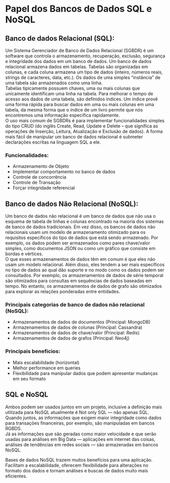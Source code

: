 # Papel dos Bancos de Dados SQL e NoSQL  

## Banco de dados Relacional (SQL):  
Um Sistema Gerenciador de Banco de Dados Relacional (SGBDR) é um software que controla o armazenamento, recuperação, exclusão, segurança e integridade dos dados em um banco de dados. Um banco de dados relacional armazena dados em tabelas. Tabelas são organizadas em colunas, e cada coluna armazena um tipo de dados (inteiro, números reais, strings de caracteres, data, etc.). Os dados de uma simples “instância” de uma tabela são armazenados como uma linha.  
Tabelas tipicamente possuem chaves, uma ou mais colunas que unicamente identificam uma linha na tabela. Para melhorar o tempo de acesso aos dados de uma tabela, são definidos índices. Um índice provê uma forma rápida para buscar dados em uma ou mais colunas em uma tabela, da mesma forma que o índice de um livro permite que nós encontremos uma informação específica rapidamente.  
O uso mais comum de SGBDRs é para implementar funcionalidades simples do tipo CRUD (do inglês Create, Read, Update e Delete – que significa as operações de Inserção, Leitura, Atualização e Exclusão de dados). A forma mais fácil de manipular um banco de dados relacional é submeter declarações escritas na linguagem SQL a ele.  

### Funcionalidades:
* Armazenamento de Objeto  
* Implementar comportamento no banco de dados  
* Controle de concorrência  
* Controle de Transação  
* Forçar integridade referencial  

## Banco de dados Não Relacional (NoSQL):  
Um banco de dados não relacional é um banco de dados que não usa o esquema de tabela de linhas e colunas encontrado na maioria dos sistemas de banco de dados tradicionais. Em vez disso, os bancos de dados não relacionais usam um modelo de armazenamento otimizado para os requisitos específicos do tipo de dados que está sendo armazenado. Por exemplo, os dados podem ser armazenados como pares chave/valor simples, como documentos JSON ou como um gráfico que consiste em bordas e vértices.  
O que esses armazenamentos de dados têm em comum é que eles não usam um modelo relacional. Além disso, eles tendem a ser mais específicos no tipo de dados ao qual dão suporte e no modo como os dados podem ser consultados. Por exemplo, os armazenamentos de dados de série temporal são otimizados para consultas em sequências de dados baseadas em tempo. No entanto, os armazenamentos de dados de grafo são otimizados para explorar as relações ponderadas entre entidades. 


### Principais categorias de banco de dados não relacional (NoSQL):  
* Armazenamentos de dados de documentos (Principal: MongoDB)  
* Armazenamentos de dados de colunas (Principal: Cassandra)
* Armazenamentos de dados de chave/valor (Principal: Redis)  
* Armazenamentos de dados de grafos (Principal: Neo4j)  

### Principais benefícios:  
* Mais escalabilidade (horizontal)  
* Melhor performance em queries  
* Flexibilidade para manipular dados que podem apresentar mudanças em seu formato  

## SQL e NoSQL  
Ambos podem ser usados juntos em um projeto, inclusive a definição mais utilizada para NoSQL atualmente é Not only SQL — não apenas SQL.  
Quando juntos, as informações que exigem maior integridade como dados para transações financeiras, por exemplo, são manipuladas em bancos RGBDS.  
Já as informações que são geradas como maior velocidade e que serão usadas para análises em Big Data — aplicações em internet das coisas, análises de tendências em redes sociais — são armazenadas em bancos NoSQL.  

Bases de dados NoSQL trazem muitos benefícios para uma aplicação. Facilitam a escalabilidade, oferecem flexibilidade para alterações no formato dos dados e tornam análises e buscas de dados muito mais eficientes.  
